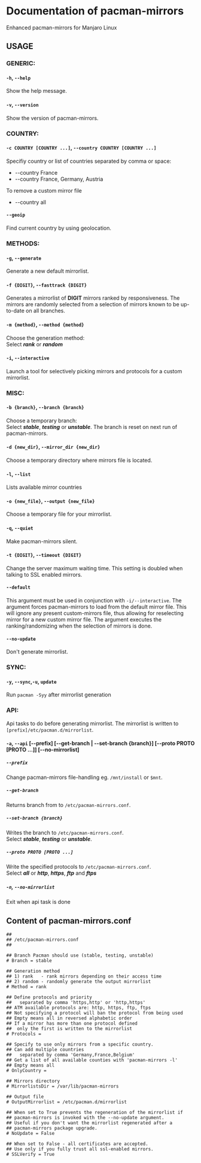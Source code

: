 #  Documentation of pacman-mirrors
Enhanced pacman-mirrors for Manjaro Linux

## USAGE
### GENERIC:
#### `-h`, `--help` 
Show the help message.

#### `-v`, `--version`
Show the version of pacman-mirrors.

### COUNTRY:
#### `-c COUNTRY [COUNTRY ...]`, `--country COUNTRY [COUNTRY ...]`
Specifiy country or list of countries separated by comma or space:

- --country France
- --country France, Germany, Austria

To remove a custom mirror file

- --country all

#### `--geoip` 
Find current country by using geolocation.

### METHODS:
#### `-g`, `--generate`
Generate a new default mirrorlist.

#### `-f {DIGIT}`, `--fasttrack {DIGIT}`
Generates a mirrorlist of **DIGIT** mirrors ranked by responsiveness.
The mirrors are randomly selected from a selection of mirrors known to be up-to-date on all branches.

#### `-m {method}`, `--method {method}`
Choose the generation method:  
Select ***rank*** or ***random***

#### `-i`, `--interactive`
Launch a tool for selectively picking mirrors and protocols for a custom mirrorlist.

### MISC:
#### `-b {branch}`, `--branch {branch}`
Choose a temporary branch:  
Select ***stable***, ***testing*** or ***unstable***.
The branch is reset on next run of pacman-mirrors.

#### `-d {new_dir}`, `--mirror_dir {new_dir}`
Choose a temporary directory where mirrors file is located.

#### `-l`, `--list`
Lists available mirror countries

#### `-o {new_file}`, `--output {new_file}`
Choose a temporary file for your mirrorlist.

#### `-q`, `--quiet`
Make pacman-mirrors silent.

#### `-t {DIGIT}`, `--timeout {DIGIT}`
Change the server maximum waiting time. 
This setting is doubled when talking to SSL enabled mirrors.

#### `--default`
This argument must be used in conjunction with `-i/--interactive`. 
The argument forces pacman-mirrors to load from the default mirror file. 
This will ignore any present custom-mirrors file, 
thus allowing for reselecting mirror for a new custom mirror file. 
The argument executes the ranking/randomizing when the selection of mirrors is done.

#### `--no-update`
Don't generate mirrorlist.

### SYNC:
#### `-y`, `--sync`,`-u`, `update`
Run `pacman -Syy` after mirrorlist generation

### API:
Api tasks to do before generating mirrorlist. 
The mirrorlist is written to `[prefix]/etc/pacman.d/mirrorlist`.
#### `-a`, `--api` [--prefix] [--get-branch | --set-branch {branch}] [--proto PROTO [PROTO ...]] [--no-mirrorlist]

##### `--prefix` 
Change pacman-mirrors file-handling eg. `/mnt/install` or `$mnt`.

##### `--get-branch` 
Returns branch from to `/etc/pacman-mirrors.conf`.   

##### `--set-branch {branch}` 
Writes the branch to `/etc/pacman-mirrors.conf`.  
Select ***stable***, ***testing*** or ***unstable***.

##### `--proto PROTO [PROTO ...]` 
Write the specified protocols to `/etc/pacman-mirrors.conf`.  
Select ***all*** or ***http***, ***https***, ***ftp*** and ***ftps***

##### `-n`, `--no-mirrorlist` 
Exit when api task is done 

## Content of pacman-mirrors.conf

```
##
## /etc/pacman-mirrors.conf
##

## Branch Pacman should use (stable, testing, unstable)
# Branch = stable

## Generation method
## 1) rank   - rank mirrors depending on their access time
## 2) random - randomly generate the output mirrorlist
# Method = rank

## Define protocols and priority
##   separated by comma 'https,http' or 'http,https'
## ATM available protocols are: http, https, ftp, ftps
## Not specifying a protocol will ban the protocol from being used
## Empty means all in reversed alphabetic order
## If a mirror has more than one protocol defined 
##  only the first is written to the mirrorlist
# Protocols = 

## Specify to use only mirrors from a specific country.
## Can add multiple countries
##   separated by comma 'Germany,France,Belgium'
## Get a list of all available counties with 'pacman-mirrors -l'
## Empty means all
# OnlyCountry = 

## Mirrors directory
# MirrorlistsDir = /var/lib/pacman-mirrors

## Output file
# OutputMirrorlist = /etc/pacman.d/mirrorlist

## When set to True prevents the regeneration of the mirrorlist if
## pacman-mirrors is invoked with the --no-update argument.
## Useful if you don't want the mirrorlist regenerated after a
## pacman-mirrors package upgrade.
# NoUpdate = False

## When set to False - all certificates are accepted.
## Use only if you fully trust all ssl-enabled mirrors.
# SSLVerify = True
```
